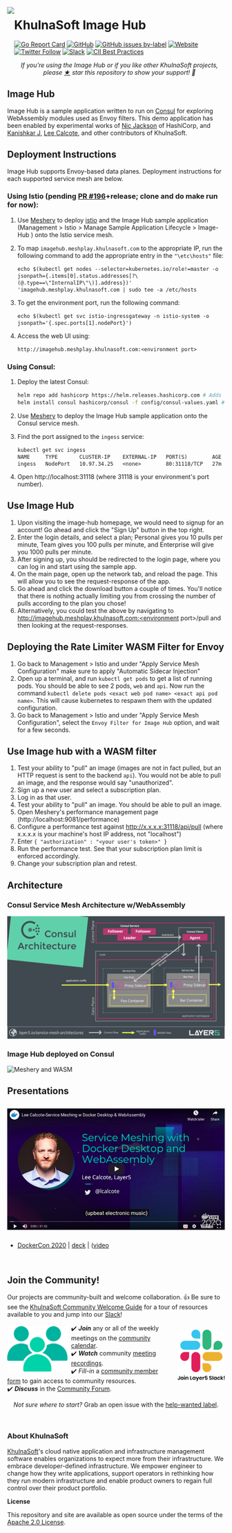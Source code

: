 <p style="text-align:center;"><img align="left" style="margin-bottom:20px;" src="https://avatars.githubusercontent.com/u/43526139?s=200&v=4"  height="125px" /></a><h1>KhulnaSoft Image Hub</h1></p>

[![Go Report Card](https://goreportcard.com/badge/github.com/khulnasoft/image-hub)](https://goreportcard.com/report/github.com/khulnasoft/image-hub)
[![GitHub](https://img.shields.io/github/license/khulnasoft/image-hub.svg)](LICENSE)
[![GitHub issues by-label](https://img.shields.io/github/issues/khulnasoft/meshplay/help%20wanted.svg)](https://github.com/issues?utf8=✓&q=is%3Aopen+is%3Aissue+archived%3Afalse+org%3Akhulnasoft+label%3A%22help+wanted%22+")
[![Website](https://img.shields.io/website/https/khulnasoft.com/meshplay.svg)](https://khulnasoft.com/)
[![Twitter Follow](https://img.shields.io/twitter/follow/khulnasoft.svg?label=Follow&style=social)](https://twitter.com/intent/follow?screen_name=khulnasoft)
[![Slack](https://img.shields.io/badge/Slack-@khulnasoft.svg?logo=slack)](http://slack.khulnasoft.com)
[![CII Best Practices](https://bestpractices.coreinfrastructure.org/projects/3564/badge)](https://bestpractices.coreinfrastructure.org/projects/3564)

<p align="center"><i>If you’re using the Image Hub or if you like other KhulnaSoft projects, please <a href="https://github.com/khulnasoft/image-hub/stargazers">★</a> star this repository to show your support! 🤩</i></p>

## Image Hub
Image Hub is a sample application written to run on [Consul](https://meshplay.khulnasoft.com/docs/service-meshes/adapters/consul) for exploring WebAssembly modules used as Envoy filters. This demo application has been enabled by experimental works of [Nic Jackson](https://twitter.com/sheriffjackson) of HashiCorp, and [Kanishkar J](https://twitter.com/_kanishkarj_), [Lee Calcote](https://twitter.com/lcalcote), and other contributors of KhulnaSoft.


## Deployment Instructions

Image Hub supports Envoy-based data planes. Deployment instructions for each supported service mesh are below.

### Using Istio (pending [PR #196](https://github.com/khulnasoft/meshplay-istio/pull/196)+release; clone and do make run for now):
1) Use [Meshery](https://github.com/khulnasoft/meshplay) to deploy [istio](https://github.com/khulnasoft/advanced-istio-service-mesh-workshop/blob/master/lab-1/README.md) and the Image Hub sample application (Management > Istio > Manage Sample Application Lifecycle > Image-Hub ) onto the Istio service mesh.
2) To map `imagehub.meshplay.khulnasoft.com` to the appropriate IP, run the following command to add the appropriate entry in the `"\etc\hosts"` file: 

    ```
    echo $(kubectl get nodes --selector=kubernetes.io/role!=master -o jsonpath={.items[0].status.addresses[?\(@.type==\"InternalIP\"\)].address})'    'imagehub.meshplay.khulnasoft.com | sudo tee -a /etc/hosts
    ```
3) To get the environment port, run the following command:
    ```
    echo $(kubectl get svc istio-ingressgateway -n istio-system -o jsonpath='{.spec.ports[1].nodePort}')
    ```
4) Access the web UI using:
    ```
    http://imagehub.meshplay.khulnasoft.com:<environment port>
    ```


### Using Consul:

1) Deploy the latest Consul:

    ```bash
    helm repo add hashicorp https://helm.releases.hashicorp.com # Adds helm hashicorp repo
    helm install consul hashicorp/consul -f config/consul-values.yaml # Setup custom Consul with support for WASM
    ```

2) Use [Meshery](https://github.com/khulnasoft/meshplay) to deploy the Image Hub sample application onto the Consul service mesh.

3) Find the port assigned to the `ingess` service:

    ```
    kubectl get svc ingess
    NAME     TYPE       CLUSTER-IP    EXTERNAL-IP   PORT(S)        AGE
    ingess   NodePort   10.97.34.25   <none>        80:31118/TCP   27m
    ```

4) Open http://localhost:31118 (where 31118 is your environment's port number).

## Use Image Hub

1. Upon visiting the image-hub homepage, we would need to signup for an account! Go ahead and click the "Sign Up" button in the top right.
1. Enter the login details, and select a plan; Personal gives you 10 pulls per minute, Team gives you 100 pulls per minute, and Enterprise will give you 1000 pulls per minute.
1. After signing up, you should be redirected to the login page, where you can log in and start using the sample app.
1. On the main page, open up the network tab, and reload the page. This will allow you to see the request-response of the app.
1. Go ahead and click the download button a couple of times. You'll notice that there is nothing actually limiting you from crossing the number of pulls according to the plan you chose!
1. Alternatively, you could test the above by navigating to http://imagehub.meshplay.khulnasoft.com:<environment port>/pull and then looking at the request-responses.

## Deploying the Rate Limiter WASM Filter for Envoy

1. Go back to Management > Istio and under "Apply Service Mesh Configuration" make sure to apply "Automatic Sidecar Injection"
1. Open up a terminal, and run `kubectl get pods` to get a list of running pods. You should be able to see 2 pods, `web` and `api`. Now run 
the command `kubectl delete pods <exact web pod name> <exact api pod name>`. This will cause kubernetes to respawn them with the updated configuration.
1. Go back to Management > Istio and under "Apply Service Mesh Configuration", select the `Envoy Filter for Image Hub` option, and wait for a few seconds.

## Use Image hub with a WASM filter

1. Test your ability to "pull" an image (images are not in fact pulled, but an HTTP request is sent to the backend `api`). You would not be able to pull an image, and the response would say "unauthorized".
1. Sign up a new user and select a subscription plan.
1. Log in as that user.
1. Test your ability to "pull" an image. You should be able to pull an image.
1. Open Meshery's performance management page (http://localhost:9081/performance)
1. Configure a performance test against http://x.x.x.x:31118/api/pull (where x.x.x.x is your machine's host IP address, not "localhost")
1. Enter `{ "authorization" : "<your user's token>" }`
1. Run the performance test. See that your subscription plan limit is enforced accordingly.
1. Change your subscription plan and retest.

## Architecture

### Consul Service Mesh Architecture w/WebAssembly
![Service Mesh Architecture - Consul](img/readme/service-mesh-architecture-consul.png)

### Image Hub deployed on Consul
![Meshery and WASM](img/readme/image-hub-on-consul-with-wasm-and-meshplay.png)

## Presentations

<a href="https://www.youtube.com/watch?v=5BrbbKZOctw&list=PL3A-A6hPO2IN_HSU0pSfijBboiHggs5mC&index=4&t=0s"><img alt="DockerCon'2020" src="docs/assets/img/readme/docker-con-2020.png"  style="margin: 10px auto;"/></a>

- [DockerCon 2020](https://docker.events.cube365.net/docker/dockercon/content/Videos/63TCCNpzDC7Xxnm8b) | [deck](https://calcotestudios.com/talks/decks/slides-dockercon-2020-service-meshing-with-docker-desktop-and-webassembly.html) | ([video](https://www.youtube.com/watch?v=5BrbbKZOctw&list=PL3A-A6hPO2IN_HSU0pSfijBboiHggs5mC&index=4&t=0s)

<div>&nbsp;</div>

## Join the Community!

<a name="contributing"></a><a name="community"></a>
Our projects are community-built and welcome collaboration. 👍 Be sure to see the <a href="https://docs.google.com/document/d/17OPtDE_rdnPQxmk2Kauhm3GwXF1R5dZ3Cj8qZLKdo5E/edit">KhulnaSoft Community Welcome Guide</a> for a tour of resources available to you and jump into our <a href="http://slack.khulnasoft.com">Slack</a>!

<a href="https://meshplay.khulnasoft.com/community"><img alt="KhulnaSoft Cloud Native Community" src="img/readme/community.svg" style="margin-right:8px;padding-top:5px;" width="140px" align="left" /></a>

<a href="https://slack.meshplay.khulnasoft.com">

<picture align="right">
  <source media="(prefers-color-scheme: dark)" srcset="img/readme/slack-dark-128.png"  width="110px" align="right" style="margin-left:10px;margin-top:10px;">
  <source media="(prefers-color-scheme: light)" srcset="img/readme/slack-128.png" width="110px" align="right" style="margin-left:10px;padding-top:5px;">
  <img alt="Shows an illustrated light mode meshplay logo in light color mode and a dark mode meshplay logo dark color mode." src="img/readme/slack-128.png" width="110px" align="right" style="margin-left:10px;padding-top:13px;">
</picture>
</a>


<p>
✔️ <em><strong>Join</strong></em> any or all of the weekly meetings on the <a href="https://calendar.google.com/calendar/b/1?cid=bGF5ZXI1LmlvX2VoMmFhOWRwZjFnNDBlbHZvYzc2MmpucGhzQGdyb3VwLmNhbGVuZGFyLmdvb2dsZS5jb20">community calendar</a>.<br />
✔️ <em><strong>Watch</strong></em> community <a href="https://www.youtube.com/channel/UCFL1af7_wdnhHXL1InzaMvA?sub_confirmation=1">meeting recordings</a>.<br />
✔️ <em>Fill-in</em> a <a href="https://khulnasoft.com/newcomers">community member form</a> to gain access to community resources.</li>
<br />
✔️ <em><strong>Discuss</strong></em> in the <a href="https://discuss.khulnasoft.com">Community Forum</a>.<br />
</p>
<p align="center">
<i>Not sure where to start?</i> Grab an open issue with the <a href="https://github.com/issues?q=is%3Aopen+is%3Aissue+archived%3Afalse+org%3Akhulnasoft+org%3Ameshplay+org%3Aservice-mesh-performance+org%3Aservice-mesh-patterns+label%3A%22help+wanted%22+">help-wanted label</a>.
</p>

<div>&nbsp;</div>

### About KhulnaSoft

[KhulnaSoft](https://khulnasoft.com)'s cloud native application and infrastructure management software enables organizations to expect more from their infrastructure. We embrace developer-defined infrastructure. We empower engineer to change how they write applications, support operators in rethinking how they run modern infrastructure and enable product owners to regain full control over their product portfolio.

**License**

This repository and site are available as open source under the terms of the [Apache 2.0 License](https://opensource.org/licenses/Apache-2.0).
